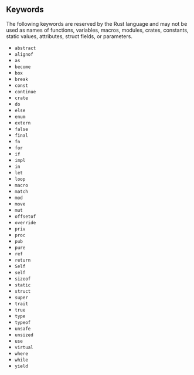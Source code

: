 ## Keywords

The following keywords are reserved by the Rust language and may not be used as
names of functions, variables, macros, modules, crates, constants, static
values, attributes, struct fields, or parameters.

* `abstract`
* `alignof`
* `as`
* `become`
* `box`
* `break`
* `const`
* `continue`
* `crate`
* `do`
* `else`
* `enum`
* `extern`
* `false`
* `final`
* `fn`
* `for`
* `if`
* `impl`
* `in`
* `let`
* `loop`
* `macro`
* `match`
* `mod`
* `move`
* `mut`
* `offsetof`
* `override`
* `priv`
* `proc`
* `pub`
* `pure`
* `ref`
* `return`
* `Self`
* `self`
* `sizeof`
* `static`
* `struct`
* `super`
* `trait`
* `true`
* `type`
* `typeof`
* `unsafe`
* `unsized`
* `use`
* `virtual`
* `where`
* `while`
* `yield`
